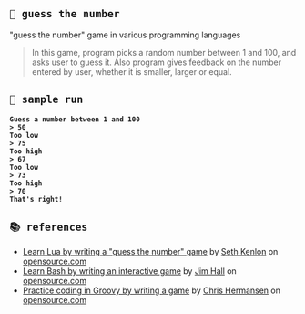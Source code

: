 ## `🔎 guess the number`
"guess the number" game in various programming languages

> In this game, program picks a random number between 1 and 100, and asks user to guess it. Also program gives feedback on the number entered by user, whether it is smaller, larger or equal.

## `🎯 sample run`
<b>

```
Guess a number between 1 and 100
> 50
Too low
> 75
Too high
> 67
Too low
> 73
Too high
> 70
That's right!
```
</b>

## `📚 references`
- [Learn Lua by writing a "guess the number" game](https://opensource.com/article/20/12/lua-guess-number-game) by [Seth Kenlon](https://opensource.com/users/seth) on [opensource.com](https://opensource.com)
- [Learn Bash by writing an interactive game](https://opensource.com/article/20/12/learn-bash) by [Jim Hall](https://opensource.com/users/jim-hall) on [opensource.com](https://opensource.com)
- [Practice coding in Groovy by writing a game](https://opensource.com/article/20/12/groovy) by [Chris Hermansen](https://opensource.com/users/clhermansen) on [opensource.com](https://opensource.com)
